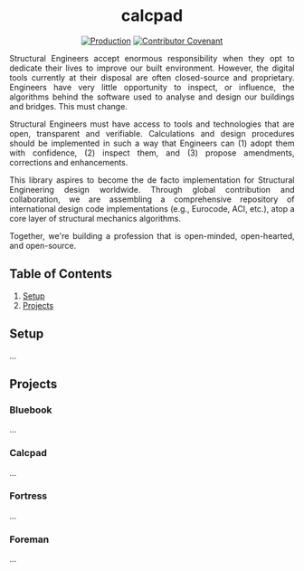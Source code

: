 <div align="center">

<h1>calcpad</h1>

[![Production](https://github.com/jamesbayley/calcpad/actions/workflows/deploy-prod.yml/badge.svg)](https://github.com/jamesbayley/calcpad/actions/workflows/deploy-prod.yml)
[![Contributor Covenant](https://img.shields.io/badge/Contributor%20Covenant-2.0-4baaaa.svg)](code_of_conduct.md)

<p align="justify">
  Structural Engineers accept enormous responsibility when they opt to dedicate their lives to improve our built environment. However, the digital tools currently at their disposal are often closed-source and proprietary. Engineers have very little opportunity to inspect, or influence, the algorithms behind the software used to analyse and design our buildings and bridges. This must change.
</p>
<p align="justify">
  Structural Engineers must have access to tools and technologies that are open, transparent and verifiable. Calculations and design procedures should be implemented in such a way that Engineers can (1) adopt them with confidence, (2) inspect them, and (3) propose amendments, corrections and enhancements.
</p>
<p align="justify">
  This library aspires to become the de facto implementation for Structural Engineering design worldwide. Through global contribution and collaboration, we are assembling a comprehensive repository of international design code implementations (e.g., Eurocode, ACI, etc.), atop a core layer of structural mechanics algorithms.
</p>
<p align="justify">
  Together, we're building a profession that is open-minded, open-hearted, and open-source.
</p>

</div>

## Table of Contents

1. [Setup](#setup)
2. [Projects](#projects)

## Setup

...

## Projects

### Bluebook

...

### Calcpad

...

### Fortress

...

### Foreman

...
